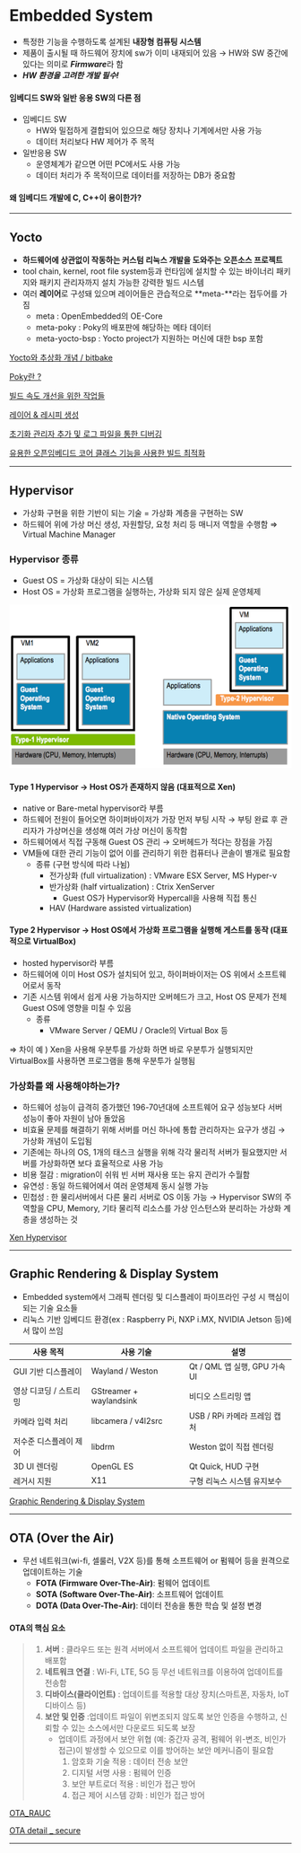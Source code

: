 # Embedded System
- 특정한 기능을 수행하도록 설계된 **내장형 컴퓨팅 시스템**
- 제품이 출시될 때 하드웨어 장치에 sw가 이미 내재되어 있음 &rarr; HW와 SW 중간에 있다는 의미로 ***Firmware***라 함
- ***HW 환경을 고려한 개발 필수!*** 

#### 임베디드 SW와 일반 응용 SW의 다른 점
- 임베디드 SW
     - HW와 밀접하게 결합되어 있으므로 해당 장치나 기계에서만 사용 가능
     - 데이터 처리보다 HW 제어가 주 목적
- 일반응용 SW
     - 운영체계가 같으면 어떤 PC에서도 사용 가능
     - 데이터 처리가 주 목적이므로 데이터를 저장하는 DB가 중요함

#### 왜 임베디드 개발에 C, C++이 용이한가?

---
## Yocto
- **하드웨어에 상관없이 작동하는 커스텀 리눅스 개발을 도와주는 오픈소스 프로젝트**
- tool chain, kernel, root file system등과 런타임에 설치할 수 있는 바이너리 패키지와 패키지 관리자까지 설치 가능한 강력한 빌드 시스템
- 여러 **레이어**로 구성돼 있으며 레이어들은 관습적으로 **meta-**라는 접두어를 가짐
     - meta : OpenEmbedded의 OE-Core
     - meta-poky : Poky의 배포판에 해당하는 메타 데이터
     - meta-yocto-bsp : Yocto project가 지원하는 머신에 대한 bsp 포함

[Yocto와 추상화 개념 / bitbake](./Yocto/Yocto/About_Yocto_bitbake.md)

[Poky란 ?](./Yocto/Poky.md)

[빌드 속도 개선을 위한 작업들](./Yocto/Tasks_for_improve_build_speed.md)

[레이어 & 레시피 생성](./Yocto/Create_layer_recipe.md)

[초기화 관리자 추가 및 로그 파일을 통한 디버깅](./Yocto/Add_initial_manager_debugging_through_logfile.md)

[유용한 오픈임베디드 코어 클래스 기능을 사용한 빌드 최적화](./Yocto/Optimize_build_using_openembedded_core_class.md)

---
## Hypervisor
- 가상화 구현을 위한 기반이 되는 기술 = 가상화 계층을 구현하는 SW
- 하드웨어 위에 가상 머신 생성, 자원할당, 요청 처리 등 매니저 역할을 수행함 ⇒ Virtual Machine Manager

### Hypervisor 종류
- Guest OS = 가상화 대상이 되는 시스템
- Host OS = 가상화 프로그램을 실행하는, 가상화 되지 않은 실제 운영체제

![hypervisor](./img/hypervisor.png)
#### Type 1 Hypervisor &rarr; Host OS가 존재하지 않음 (대표적으로 Xen)
- native or Bare-metal hypervisor라 부름
- 하드웨어 전원이 들어오면 하이퍼바이저가 가장 먼저 부팅 시작 &rarr; 부팅 완료 후 관리자가 가상머신을 생성해 여러 가상 머신이 동작함
- 하드웨어에서 직접 구동해 Guest OS 관리 &rarr; 오버헤드가 적다는 장점을 가짐
- VM들에 대한 관리 기능이 없어 이를 관리하기 위한 컴퓨터나 콘솔이 별개로 필요함
     - 종류 (구현 방식에 따라 나뉨)
         - 전가상화 (full virtualization) : VMware ESX Server, MS Hyper-v
         - 반가상화 (half virtualization) : Ctrix XenServer
              - Guest OS가 Hypervisor와 Hypercall을 사용해 직접 통신
         - HAV (Hardware assisted virtualization)
      
#### Type 2 Hypervisor &rarr; Host OS에서 가상화 프로그램을 실행해 게스트를 동작 (대표적으로 VirtualBox)
 - hosted hypervisor라 부름
 - 하드웨어에 이미 Host OS가 설치되어 있고, 하이퍼바이저는 OS 위에서 소프트웨어로서 동작
 - 기존 시스템 위에서 쉽게 사용 가능하지만 오버헤드가 크고, Host OS 문제가 전체 Guest OS에 영향을 미칠 수 있음
     - 종류
         - VMware Server / QEMU / Oracle의 Virtual Box 등

⇒ 차이 예 ) Xen을 사용해 우분투를 가상화 하면 바로 우분투가 실행되지만 VirtualBox를 사용하면 프로그램을 통해 우분투가 실행됨

### 가상화를 왜 사용해야하는가?
- 하드웨어 성능이 급격히 증가했던 196-70년대에 소프트웨어 요구 성능보다 서버 성능이 좋아 자원이 남아 돌았음
- 비효율 문제를 해결하기 위해 서버를 머신 하나에 통합 관리하자는 요구가 생김 &rarr; 가상화 개념이 도입됨
- 기존에는 하나의 OS, 1개의 태스크 실행을 위해 각각 물리적 서버가 필요했지만 서버를 가상화하면 보다 효율적으로 사용 가능
- 비용 절감 : migration이 쉬워 빈 서버 재사용 또는 유지 관리가 수월함
- 유연성 : 동일 하드웨어에서 여러 운영체제 동시 실행 가능
- 민첩성 : 한 물리서버에서 다른 물리 서버로 OS 이동 가능
&rarr; Hypervisor SW의 주 역할을 CPU, Memory, 기타 물리적 리소스를 가상 인스턴스와 분리하는 가상화 계층을 생성하는 것

[Xen Hypervisor](./Xen_Hypervisor.md)

---
## Graphic Rendering & Display System
- Embedded system에서 그래픽 렌더링 및 디스플레이 파이프라인 구성 시 핵심이 되는 기술 요소들
- 리눅스 기반 임베디드 환경(ex : Raspberry Pi, NXP i.MX, NVIDIA Jetson 등)에서 많이 쓰임

|사용 목적|사용 기술|설명|
|---|---|---|
|GUI 기반 디스플레이|Wayland / Weston|Qt / QML 앱 실행, GPU 가속 UI|
|영상 디코딩 / 스트리밍|GStreamer + waylandsink|비디오 스트리밍 앱|
|카메라 입력 처리|libcamera / v4l2src|USB / RPi 카메라 프레임 캡처|
|저수준 디스플레이 제어|libdrm|Weston 없이 직접 렌더링|
|3D UI 렌더링|OpenGL ES|Qt Quick, HUD 구현|
|레거시 지원|X11|구형 리눅스 시스템 유지보수|

[Graphic Rendering & Display System](./Graphic_rendering&Display/Graphic_Rendering_Display_System.md)

---
## OTA (Over the Air)
- 무선 네트워크(wi-fi, 셀룰러, V2X 등)를 통해 소프트웨어 or 펌웨어 등을 원격으로 업데이트하는 기술
    - **FOTA (Firmware Over-The-Air)**: 펌웨어 업데이트
    - **SOTA (Software Over-The-Air)**: 소프트웨어 업데이트
    - **DOTA (Data Over-The-Air)**: 데이터 전송을 통한 학습 및 설정 변경
 
#### OTA의 핵심 요소
> 1. **서버** : 클라우드 또는 원격 서버에서 소프트웨어 업데이트 파일을 관리하고 배포함
> 2. **네트워크 연결** : Wi-Fi, LTE, 5G 등 무선 네트워크를 이용하여 업데이트를 전송함
> 3. **디바이스(클라이언트)** : 업데이트를 적용할 대상 장치(스마트폰, 자동차, IoT 디바이스 등)
> 4. **보안 및 인증** :업데이트 파일이 위변조되지 않도록 보안 인증을 수행하고, 신뢰할 수 있는 소스에서만 다운로드 되도록 보장
>     - 업데이트 과정에서 보안 위협 (예: 중간자 공격, 펌웨어 위-변조, 비인가 접근)이 발생할 수 있으므로 이를 방어하는 보안 메커니즘이 필요함
>       1. 암호화 기술 적용 : 데이터 전송 보안
>       2. 디지털 서명 사용 : 펌웨어 인증
>       3. 보안 부트로더 적용 : 비인가 접근 방어
>       4. 접근 제어 시스템 강화 : 비인가 접근 방어

[OTA_RAUC](./OTA/RAUC.md)

[OTA detail _ secure](./OTA/OTA.md)

---
